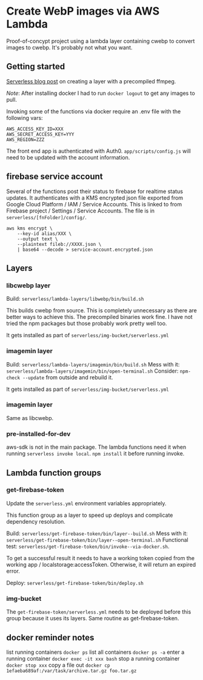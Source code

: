 # Create WebP images via AWS Lambda

Proof-of-concypt project using a lambda layer containing cwebp to convert images
to cwebp. It's probably not what you want.

## Getting started

[Serverless blog post](https://www.serverless.com/blog/publish-aws-lambda-layers-serverless-framework)
on creating a layer with a precompiled ffmpeg.

_Note_: After installing docker I had to run `docker logout` to get any images
to pull.

Invoking some of the functions via docker require an .env file with the
following vars:

```
AWS_ACCESS_KEY_ID=XXX
AWS_SECRET_ACCESS_KEY=YYY
AWS_REGION=ZZZ
```

The front end app is authenticated with Auth0. `app/scripts/config.js` will need
to be updated with the account information.

## firebase service account

Several of the functions post their status to firebase for realtime status
updates. It authenticates with a KMS encrypted json file exported from Google
Cloud Platform / IAM / Service Accounts. This is linked to from Firebase project
/ Settings / Service Accounts. The file is in `serverless/[fnFolder]/config/`.

```
aws kms encrypt \
    --key-id alias/XXX \
    --output text \
    --plaintext fileb://XXXX.json \
    | base64 --decode > service-account.encrypted.json
```

## Layers

### libcwebp layer

Build: `serverless/lambda-layers/libwebp/bin/build.sh`

This builds cwebp from source. This is completely unnecessary as there are
better ways to achieve this. The precompiled binaries work fine. I have not
tried the npm packages but those probably work pretty well too.

It gets installed as part of `serverless/img-bucket/serverless.yml`

### imagemin layer

Build: `serverless/lambda-layers/imagemin/bin/build.sh` Mess with it:
`serverless/lambda-layers/imagemin/bin/open-terminal.sh` Consider:
`npm-check --update` from outside and rebuild it.

It gets installed as part of `serverless/img-bucket/serverless.yml`

### imagemin layer

Same as libcwebp.

### pre-installed-for-dev

aws-sdk is not in the main package. The lambda functions need
it when running `serverless invoke local`. `npm install` it before running
invoke.

## Lambda function groups

### get-firebase-token

Update the `serverless.yml` environment variables appropriately.

This function group as a layer to speed up deploys and complicate dependency
resolution.

Build: `serverless/get-firebase-token/bin/layer--build.sh` Mess with it:
`serverless/get-firebase-token/bin/layer--open-terminal.sh` Functional test:
`serverless/get-firebase-token/bin/invoke--via-docker.sh`.

To get a successful result it needs to have a working token copied from the
working app / localstorage:accessToken. Otherwise, it will return an expired
error.

Deploy: `serverless/get-firebase-token/bin/deploy.sh`

### img-bucket

The `get-firebase-token/serverless.yml` needs to be deployed before this group
because it uses its layers. Same routine as get-firebase-token.

## docker reminder notes

list running containers `docker ps` list all containers `docker ps -a` enter a
running container `docker exec -it xxx bash` stop a running container
`docker stop xxx` copy a file out
`docker cp 1efaeba689af:/var/task/archive.tar.gz foo.tar.gz`
